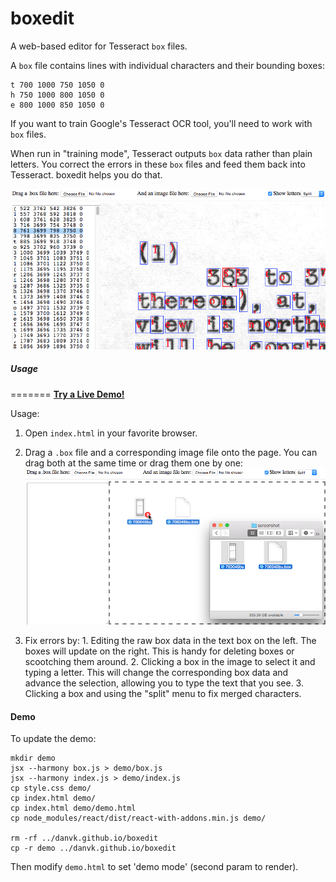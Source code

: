 boxedit
=======

A web-based editor for Tesseract `box` files.

A `box` file contains lines with individual characters and their bounding boxes:

```
t 700 1000 750 1050 0
h 750 1000 800 1050 0
e 800 1000 850 1050 0
```

If you want to train Google's Tesseract OCR tool, you'll need to work with `box` files.

When run in "training mode", Tesseract outputs `box` data rather than plain
letters. You correct the errors in these `box` files and feed them back into
Tesseract. boxedit helps you do that.

![](/screenshots/screenshot.png "boxedit in action")

##### Usage
=======
**[Try a Live Demo!](http://www.danvk.org/boxedit/)**

Usage:

  1. Open `index.html` in your favorite browser.
  2. Drag a `.box` file and a corresponding image file onto the page. You can
     drag both at the same time or drag them one by one: ![](/screenshots/drag-and-drop.png "Dragging a box file and an image file")

  3. Fix errors by:
    1. Editing the raw box data in the text box on the left. The boxes will
       update on the right. This is handy for deleting boxes or scootching them
       around.
    2. Clicking a box in the image to select it and typing a letter. This will
       change the corresponding box data and advance the selection, allowing
       you to type the text that you see.
    3. Clicking a box and using the "split" menu to fix merged characters.


#### Demo

To update the demo:

```
mkdir demo
jsx --harmony box.js > demo/box.js
jsx --harmony index.js > demo/index.js
cp style.css demo/
cp index.html demo/
cp index.html demo/demo.html
cp node_modules/react/dist/react-with-addons.min.js demo/

rm -rf ../danvk.github.io/boxedit
cp -r demo ../danvk.github.io/boxedit
```

Then modify `demo.html` to set 'demo mode' (second param to render).
